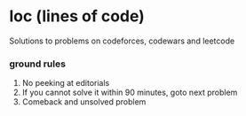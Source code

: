 # loc (lines of code)

Solutions to problems on codeforces, codewars and leetcode


### ground rules

1. No peeking at editorials
2. If you cannot solve it within 90 minutes, goto next problem
3. Comeback and unsolved problem

